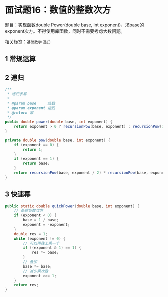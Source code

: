 # 面试题16：数值的整数次方

题目：实现函数double Power(double base, int exponent)，求base的exponent次方。不得使用库函数，同时不需要考虑大数问题。

相关标签：`基础数学` `递归`

## 1 常规运算

## 2 递归
```java
/**
 * 递归求幂
 *
 * @param base     底数
 * @param exponent 指数
 * @return 幂
 */
public double power(double base, int exponent) {
    return exponent > 0 ? recursionPow(base, exponent) : recursionPow(1 / base, -exponent);
}

private double pow(double base, int exponent) {
    if (exponent == 0) {
        return 1;
    }
    if (exponent == 1) {
        return base;
    }
    return recursionPow(base, exponent / 2) * recursionPow(base, exponent - exponent / 2);
}
```
## 3 快速幂
```java
public static double quickPower(double base, int exponent) {
    // 处理负数次方
    if (exponent < 0) {
        base = 1 / base;
        exponent = -exponent;
    }
    double res = 1;
    while (exponent != 0) {
        // 可以再往上乘一个
        if ((exponent & 1) == 1) {
            res *= base;
        }
        // 叠加
        base *= base;
        // 减少乘次数
        exponent >>= 1;
    }
    return res;
}
```